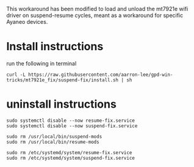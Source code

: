 This workaround has been modified to load and unload the mt7921e wifi driver on suspend-resume cycles, meant as a workaround for specific Ayaneo devices.

# Install instructions

run the following in terminal

```
curl -L https://raw.githubusercontent.com/aarron-lee/gpd-win-tricks/mt7921e_fix/suspend-fix/install.sh | sh
```

# uninstall instructions

```
sudo systemctl disable --now resume-fix.service
sudo systemctl disable --now suspend-fix.service

sudo rm /usr/local/bin/suspend-mods
sudo rm /usr/local/bin/resume-mods

sudo rm /etc/systemd/system/resume-fix.service
sudo rm /etc/systemd/system/suspend-fix.service
```
